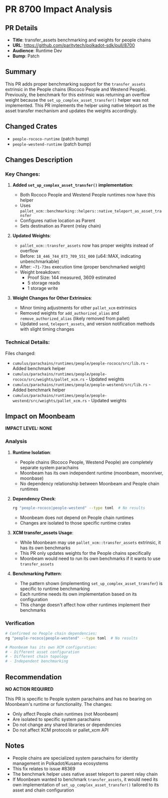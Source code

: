 # PR 8700 Impact Analysis

## PR Details
- **Title**: transfer_assets benchmarking and weights for people chains
- **URL**: https://github.com/paritytech/polkadot-sdk/pull/8700
- **Audience**: Runtime Dev
- **Bump**: Patch

## Summary
This PR adds proper benchmarking support for the `transfer_assets` extrinsic in the People chains (Rococo People and Westend People). Previously, the benchmark for this extrinsic was returning an overflow weight because the `set_up_complex_asset_transfer()` helper was not implemented. This PR implements the helper using native teleport as the asset transfer mechanism and updates the weights accordingly.

## Changed Crates
- `people-rococo-runtime` (patch bump)
- `people-westend-runtime` (patch bump)

## Changes Description

### Key Changes:
1. **Added `set_up_complex_asset_transfer()` implementation**:
   - Both Rococo People and Westend People runtimes now have this helper
   - Uses `pallet_xcm::benchmarking::helpers::native_teleport_as_asset_transfer`
   - Configures native location as Parent
   - Sets destination as Parent (relay chain)

2. **Updated Weights**:
   - `pallet_xcm::transfer_assets` now has proper weights instead of overflow
   - Before: `18_446_744_073_709_551_000` (u64::MAX, indicating unbenchmarkable)
   - After: `~71-73ms` execution time (proper benchmarked weight)
   - Weight breakdown:
     - Proof Size: 144 measured, 3609 estimated
     - 5 storage reads
     - 1 storage write

3. **Weight Changes for Other Extrinsics**:
   - Minor timing adjustments for other `pallet_xcm` extrinsics
   - Removed weights for `add_authorized_alias` and `remove_authorized_alias` (likely removed from pallet)
   - Updated `send`, `teleport_assets`, and version notification methods with slight timing changes

### Technical Details:
Files changed:
- `cumulus/parachains/runtimes/people/people-rococo/src/lib.rs` - Added benchmark helper
- `cumulus/parachains/runtimes/people/people-rococo/src/weights/pallet_xcm.rs` - Updated weights
- `cumulus/parachains/runtimes/people/people-westend/src/lib.rs` - Added benchmark helper
- `cumulus/parachains/runtimes/people/people-westend/src/weights/pallet_xcm.rs` - Updated weights

## Impact on Moonbeam

**IMPACT LEVEL: NONE**

### Analysis
1. **Runtime Isolation**:
   - People chains (Rococo People, Westend People) are completely separate system parachains
   - Moonbeam has its own independent runtime (moonbeam, moonriver, moonbase)
   - No dependency relationship between Moonbeam and People chain runtimes

2. **Dependency Check**:
   ```bash
   rg "people-rococo|people-westend" --type toml  # No results
   ```
   - Moonbeam does not depend on People chain runtimes
   - Changes are isolated to those specific runtime crates

3. **XCM transfer_assets Usage**:
   - While Moonbeam may use `pallet_xcm::transfer_assets` extrinsic, it has its own benchmarks
   - This PR only updates weights for the People chains specifically
   - Moonbeam would need to run its own benchmarks if it wants to use `transfer_assets`

4. **Benchmarking Pattern**:
   - The pattern shown (implementing `set_up_complex_asset_transfer`) is specific to runtime benchmarking
   - Each runtime needs its own implementation based on its configuration
   - This change doesn't affect how other runtimes implement their benchmarks

### Verification
```bash
# Confirmed no People chain dependencies:
rg "people-rococo|people-westend" --type toml  # No results

# Moonbeam has its own XCM configuration:
# - Different asset configuration
# - Different chain topology
# - Independent benchmarking
```

## Recommendation
**NO ACTION REQUIRED**

This PR is specific to People system parachains and has no bearing on Moonbeam's runtime or functionality. The changes:
- Only affect People chain runtimes (not Moonbeam)
- Are isolated to specific system parachains
- Do not change any shared libraries or dependencies
- Do not affect XCM protocols or pallet_xcm API

## Notes
- People chains are specialized system parachains for identity management in Polkadot/Kusama ecosystems
- This fix relates to issue #8369
- The benchmark helper uses native asset teleport to parent relay chain
- If Moonbeam wanted to benchmark `transfer_assets`, it would need its own implementation of `set_up_complex_asset_transfer()` tailored to its asset and chain configuration
